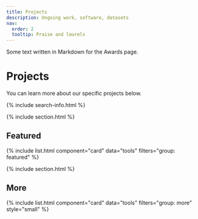 ```yaml
---
title: Projects
description: Ongoing work, software, datasets
nav:
  order: 2
  tooltip: Praise and laurels
---
```


Some text written in Markdown for the Awards page.

# <i class="fas fa-tools"></i>Projects


You can learn more about our specific projects below.

{% include search-info.html %}

{% include section.html %}

## Featured

{% include list.html component="card" data="tools" filters="group: featured" %}

{% include section.html %}

## More

{% include list.html component="card" data="tools" filters="group: more" style="small" %}
